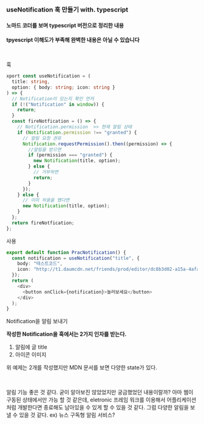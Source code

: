 ### useNotification  훅 만들기 with. typescript

#### 노마드 코더를 보며 typescript 버전으로 정리한 내용 
**tpyescript 이해도가 부족해 완벽한 내용은 아닐 수 있습니다**

<br>

훅
```ts
xport const useNotification = (
  title: string,
  option: { body: string; icon: string }
) => {
  // Notification이 있는지 확인 먼저
  if (!("Notification" in window)) {
    return;
  }
  const fireNotfication = () => {
    // Notification.permission  >> 현재 알림 상태
    if (Notification.permission !== "granted") {
      // 알림 요청 권유
      Notification.requestPermission().then((permission) => {
        //알림을 받으면
        if (permission === "granted") {
          new Notification(title, option);
        } else {
          // 거부하면
          return;
        }
      });
    } else {
      // 이미 허용을 했다면
      new Notification(title, option);
    }
  };
  return fireNotfication;
};
```


사용

```ts
export default function PracNotification() {
  const notification = useNotification("title", {
    body: "테스트코드",
    icon: "http://t1.daumcdn.net/friends/prod/editor/dc8b3d02-a15a-4afa-a88b-989cf2a50476.jpg",
  });
  return (
    <div>
      <button onClick={notification}>눌러보세요</button>
    </div>
  );
}
```
Notification을 알림 보내기

**작성한 Notification을 훅에서는 2가지 인자를 받는다.**
1. 알림에 글 title
2. 아이콘 이미지


위 예제는 2개를 작성했지만 MDN 문서를 보면 다양한 state가 있다.


<br/>

알림 기능 좋은 것 같다. 굳이 알아보진 않았었지만 궁금했었던 내용이랄까? 아마 웹이 구동된 상태에서만 가능 할 것 같은데, eletronic 프레임 워크를 이용해서 어플리케이션처럼 개발한다면 종료해도 남아있을 수 있게 할 수 있을 것 같다. 그럼 다양한 알림을 보낼 수 있을 것 같다. ex) 뉴스 구독형 알림 서비스?

<br/>

